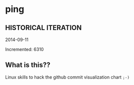 # ping

## HISTORICAL ITERATION
2014-09-11

Incremented: 6310

## What is this?? 
Linux skills to hack the github commit visualization chart `;-)`
